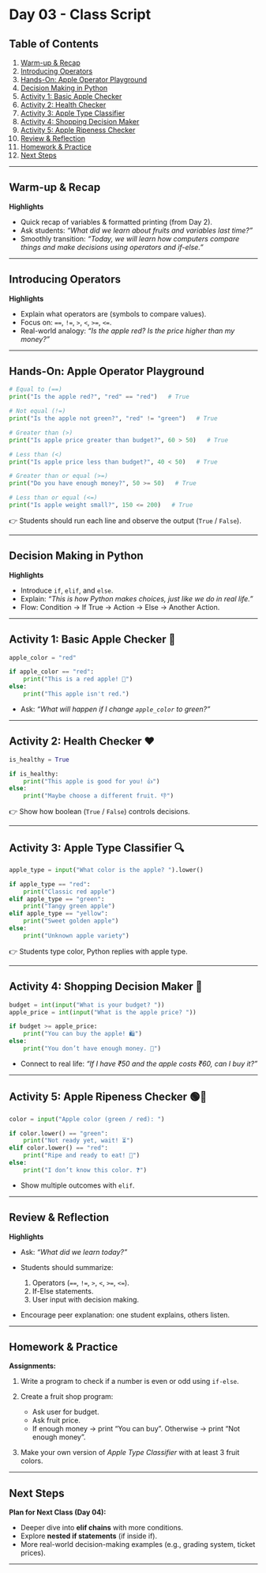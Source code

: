 # **Day 03 - Class Script**

## Table of Contents

1. [Warm-up & Recap](#warm-up--recap)
2. [Introducing Operators](#introducing-operators)
3. [Hands-On: Apple Operator Playground](#hands-on-apple-operator-playground)
4. [Decision Making in Python](#decision-making-in-python)
5. [Activity 1: Basic Apple Checker](#activity-1-basic-apple-checker)
6. [Activity 2: Health Checker](#activity-2-health-checker)
7. [Activity 3: Apple Type Classifier](#activity-3-apple-type-classifier)
8. [Activity 4: Shopping Decision Maker](#activity-4-shopping-decision-maker)
9. [Activity 5: Apple Ripeness Checker](#activity-5-apple-ripeness-checker)
10. [Review & Reflection](#review--reflection)
11. [Homework & Practice](#homework--practice)
12. [Next Steps](#next-steps)

---

## Warm-up & Recap

**Highlights**

* Quick recap of variables & formatted printing (from Day 2).
* Ask students: *“What did we learn about fruits and variables last time?”*
* Smoothly transition: *“Today, we will learn how computers compare things and make decisions using operators and if-else.”*

---

## Introducing Operators

**Highlights**

* Explain what operators are (symbols to compare values).
* Focus on: `==`, `!=`, `>`, `<`, `>=`, `<=`.
* Real-world analogy: *“Is the apple red? Is the price higher than my money?”*

---

## Hands-On: Apple Operator Playground

```python
# Equal to (==)
print("Is the apple red?", "red" == "red")   # True

# Not equal (!=)
print("Is the apple not green?", "red" != "green")   # True

# Greater than (>)
print("Is apple price greater than budget?", 60 > 50)   # True

# Less than (<)
print("Is apple price less than budget?", 40 < 50)   # True

# Greater than or equal (>=)
print("Do you have enough money?", 50 >= 50)   # True

# Less than or equal (<=)
print("Is apple weight small?", 150 <= 200)   # True
```

👉 Students should run each line and observe the output (`True` / `False`).

---

## Decision Making in Python

**Highlights**

* Introduce `if`, `elif`, and `else`.
* Explain: *“This is how Python makes choices, just like we do in real life.”*
* Flow: Condition → If True → Action → Else → Another Action.

---

## Activity 1: Basic Apple Checker 🍎

```python
apple_color = "red"

if apple_color == "red":
    print("This is a red apple! 🍎")
else:
    print("This apple isn't red.")
```

* Ask: *“What will happen if I change `apple_color` to green?”*

---

## Activity 2: Health Checker ❤️

```python
is_healthy = True

if is_healthy:
    print("This apple is good for you! 👍")
else:
    print("Maybe choose a different fruit. 👎")
```

👉 Show how boolean (`True` / `False`) controls decisions.

---

## Activity 3: Apple Type Classifier 🔍

```python
apple_type = input("What color is the apple? ").lower()

if apple_type == "red":
    print("Classic red apple")
elif apple_type == "green":
    print("Tangy green apple")
elif apple_type == "yellow":
    print("Sweet golden apple")
else:
    print("Unknown apple variety")
```

👉 Students type color, Python replies with apple type.

---

## Activity 4: Shopping Decision Maker 🛒

```python
budget = int(input("What is your budget? "))
apple_price = int(input("What is the apple price? "))

if budget >= apple_price:
    print("You can buy the apple! 🛍️")
else:
    print("You don’t have enough money. 💸")
```

* Connect to real life: *“If I have ₹50 and the apple costs ₹60, can I buy it?”*

---

## Activity 5: Apple Ripeness Checker 🟢🔴

```python
color = input("Apple color (green / red): ")

if color.lower() == "green":
    print("Not ready yet, wait! ⏳")
elif color.lower() == "red":
    print("Ripe and ready to eat! 🍎")
else:
    print("I don’t know this color. ❓")
```

* Show multiple outcomes with `elif`.

---

## Review & Reflection

**Highlights**

* Ask: *“What did we learn today?”*
* Students should summarize:

  1. Operators (`==`, `!=`, `>`, `<`, `>=`, `<=`).
  2. If-Else statements.
  3. User input with decision making.
* Encourage peer explanation: one student explains, others listen.

---

## Homework & Practice

**Assignments:**

1. Write a program to check if a number is even or odd using `if-else`.
2. Create a fruit shop program:

   * Ask user for budget.
   * Ask fruit price.
   * If enough money → print “You can buy”. Otherwise → print “Not enough money”.
3. Make your own version of *Apple Type Classifier* with at least 3 fruit colors.

---

## Next Steps

**Plan for Next Class (Day 04):**

* Deeper dive into **elif chains** with more conditions.
* Explore **nested if statements** (if inside if).
* More real-world decision-making examples (e.g., grading system, ticket prices).

---

